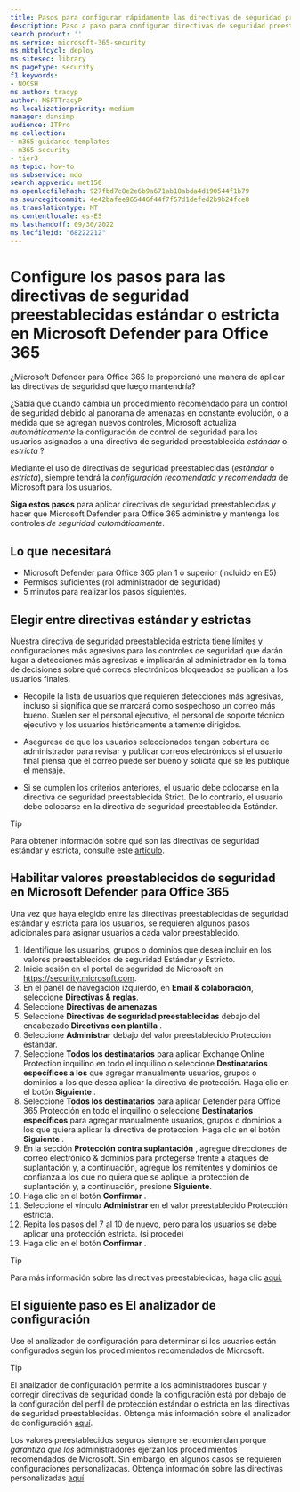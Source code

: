 ```yaml
---
title: Pasos para configurar rápidamente las directivas de seguridad preestablecidas estándar o estricta para Microsoft Defender para Office 365
description: Paso a paso para configurar directivas de seguridad preestablecidas en Microsoft Defender para Office 365 para que tenga la seguridad recomendada por el producto. Las directivas preestablecidas establecen un perfil de seguridad *estándar* o *estricto*. Establézcalos y Microsoft Defender para Office 365 administrará y mantendrá estos controles de seguridad automáticamente.
search.product: ''
ms.service: microsoft-365-security
ms.mktglfcycl: deploy
ms.sitesec: library
ms.pagetype: security
f1.keywords:
- NOCSH
ms.author: tracyp
author: MSFTTracyP
ms.localizationpriority: medium
manager: dansimp
audience: ITPro
ms.collection:
- m365-guidance-templates
- m365-security
- tier3
ms.topic: how-to
ms.subservice: mdo
search.appverid: met150
ms.openlocfilehash: 927fbd7c8e2e6b9a671ab18abda4d190544f1b79
ms.sourcegitcommit: 4e42bafee965446f44f7f57d1defed2b9b24fce8
ms.translationtype: MT
ms.contentlocale: es-ES
ms.lasthandoff: 09/30/2022
ms.locfileid: "68222212"
---
```

# <a name="set-up-steps-for-the-standard-or-strict-preset-security-policies-in-microsoft-defender-for-office-365"></a>Configure los pasos para las directivas de seguridad preestablecidas estándar o estricta en Microsoft Defender para Office 365

¿Microsoft Defender para Office 365 le proporcionó una manera de aplicar las directivas de seguridad que luego mantendría?

¿Sabía que cuando cambia un procedimiento recomendado para un control de seguridad debido al panorama de amenazas en constante evolución, o a medida que se agregan nuevos controles, Microsoft actualiza *automáticamente* la configuración de control de seguridad para los usuarios asignados a una directiva de seguridad preestablecida *estándar* o *estricta* ?

Mediante el uso de directivas de seguridad preestablecidas (*estándar* o *estricta*), siempre tendrá la *configuración recomendada y recomendada* de Microsoft para los usuarios.

**Siga estos pasos** para aplicar directivas de seguridad preestablecidas y hacer que Microsoft Defender para Office 365 administre y mantenga los controles *de seguridad automáticamente*.

## <a name="what-you-will-need"></a>Lo que necesitará
- Microsoft Defender para Office 365 plan 1 o superior (incluido en E5)
- Permisos suficientes (rol administrador de seguridad)
- 5 minutos para realizar los pasos siguientes.

## <a name="choose-between-standard-and-strict-policies"></a>Elegir entre directivas estándar y estrictas

Nuestra directiva de seguridad preestablecida estricta tiene límites y configuraciones más agresivos para los controles de seguridad que darán lugar a detecciones más agresivas e implicarán al administrador en la toma de decisiones sobre qué correos electrónicos bloqueados se publican a los usuarios finales.

- Recopile la lista de usuarios que requieren detecciones más agresivas, incluso si significa que se marcará como sospechoso un correo más bueno. Suelen ser el personal ejecutivo, el personal de soporte técnico ejecutivo y los usuarios históricamente altamente dirigidos.

- Asegúrese de que los usuarios seleccionados tengan cobertura de administrador para revisar y publicar correos electrónicos si el usuario final piensa que el correo puede ser bueno y solicita que se les publique el mensaje.

- Si se cumplen los criterios anteriores, el usuario debe colocarse en la directiva de seguridad preestablecida Strict. De lo contrario, el usuario debe colocarse en la directiva de seguridad preestablecida Estándar.

> [!TIP]
> Para obtener información sobre qué son las directivas de seguridad estándar y estricta, consulte este [artículo](../../office-365-security/recommended-settings-for-eop-and-office365.md).

## <a name="enable-security-presets-in-microsoft-defender-for-office-365"></a>Habilitar valores preestablecidos de seguridad en Microsoft Defender para Office 365

Una vez que haya elegido entre las directivas preestablecidas de seguridad estándar y estricta para los usuarios, se requieren algunos pasos adicionales para asignar usuarios a cada valor preestablecido.

1. Identifique los usuarios, grupos o dominios que desea incluir en los valores preestablecidos de seguridad Estándar y Estricto.
1. Inicie sesión en el portal de seguridad de Microsoft en https://security.microsoft.com.
1. En el panel de navegación izquierdo, en **Email & colaboración**, seleccione **Directivas & reglas**.
1. Seleccione **Directivas de amenazas**.
1. Seleccione **Directivas de seguridad preestablecidas** debajo del encabezado **Directivas con plantilla** .
1. Seleccione **Administrar** debajo del valor preestablecido Protección estándar.
1. Seleccione **Todos los destinatarios** para aplicar Exchange Online Protection inquilino en todo el inquilino o seleccione **Destinatarios específicos a los** que agregar manualmente usuarios, grupos o dominios a los que desea aplicar la directiva de protección. Haga clic en el botón **Siguiente** .
1. Seleccione **Todos los destinatarios** para aplicar Defender para Office 365 Protección en todo el inquilino o seleccione **Destinatarios específicos** para agregar manualmente usuarios, grupos o dominios a los que quiera aplicar la directiva de protección. Haga clic en el botón **Siguiente** .
1. En la sección **Protección contra suplantación** , agregue direcciones de correo electrónico & dominios para protegerse frente a ataques de suplantación y, a continuación, agregue los remitentes y dominios de confianza a los que no quiera que se aplique la protección de suplantación y, a continuación, presione **Siguiente**.
1. Haga clic en el botón **Confirmar** .
1. Seleccione el vínculo **Administrar** en el valor preestablecido Protección estricta.
1. Repita los pasos del 7 al 10 de nuevo, pero para los usuarios se debe aplicar una protección estricta. (si procede)
1. Haga clic en el botón **Confirmar** .

> [!TIP]
> Para más información sobre las directivas preestablecidas, haga clic [aquí.](../../office-365-security/preset-security-policies.md)

## <a name="your-next-step-is-config-analyzer"></a>El siguiente paso es El analizador de configuración

Use el analizador de configuración para determinar si los usuarios están configurados según los procedimientos recomendados de Microsoft.

> [!TIP]
> El analizador de configuración permite a los administradores buscar y corregir directivas de seguridad donde la configuración está por debajo de la configuración del perfil de protección estándar o estricta en las directivas de seguridad preestablecidas. Obtenga más información sobre el analizador de configuración [aquí](../../office-365-security/configuration-analyzer-for-security-policies.md).

Los valores preestablecidos seguros siempre se recomiendan porque *garantiza que los* administradores ejerzan los procedimientos recomendados de Microsoft. Sin embargo, en algunos casos se requieren configuraciones personalizadas. Obtenga información sobre las directivas personalizadas [aquí](../../office-365-security/tenant-wide-setup-for-increased-security.md).

